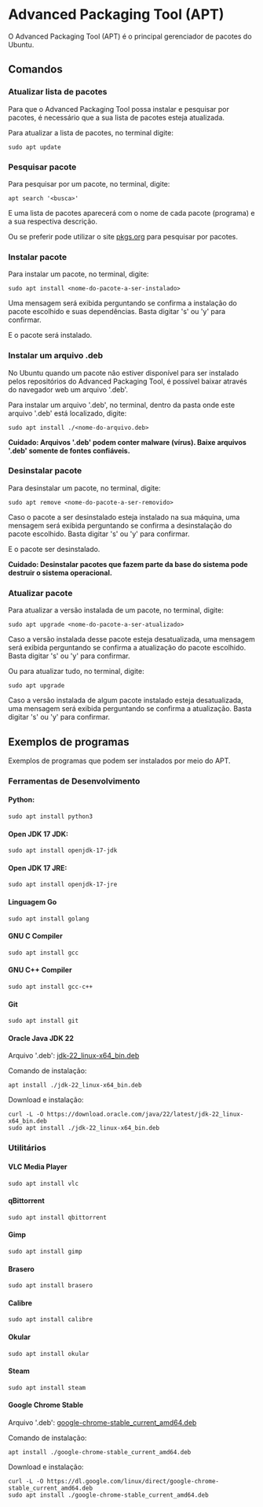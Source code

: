# Advanced Packaging Tool (APT)

O Advanced Packaging Tool (APT) é o principal gerenciador de pacotes do Ubuntu.

## Comandos

### Atualizar lista de pacotes

Para que o Advanced Packaging Tool possa instalar e pesquisar por pacotes, é necessário que a sua lista de pacotes esteja atualizada.

Para atualizar a lista de pacotes, no terminal digite:

```
sudo apt update
```

### Pesquisar pacote

Para pesquisar por um pacote, no terminal, digite:

```
apt search '<busca>'
```

E uma lista de pacotes aparecerá com o nome de cada pacote (programa) e a sua respectiva descrição.

Ou se preferir pode utilizar o site [pkgs.org](https://pkgs.org/) para pesquisar por pacotes.

### Instalar pacote

Para instalar um pacote, no terminal, digite:

```
sudo apt install <nome-do-pacote-a-ser-instalado>
```

Uma mensagem será exibida perguntando se confirma a instalação do pacote escolhido e suas dependências. Basta digitar 's' ou 'y' para confirmar.

E o pacote será instalado.

### Instalar um arquivo .deb

No Ubuntu quando um pacote não estiver disponível para ser instalado pelos repositórios do Advanced Packaging Tool, é possível baixar através do navegador web um arquivo '.deb'.

Para instalar um arquivo '.deb', no terminal, dentro da pasta onde este arquivo '.deb' está localizado, digite:

```
sudo apt install ./<nome-do-arquivo.deb>
```

**Cuidado: Arquivos '.deb' podem conter malware (vírus). Baixe arquivos '.deb' somente de fontes confiáveis.**

### Desinstalar pacote

Para desinstalar um pacote, no terminal, digite:

```
sudo apt remove <nome-do-pacote-a-ser-removido>
```

Caso o pacote a ser desinstalado esteja instalado na sua máquina, uma mensagem será exibida perguntando se confirma a desinstalação do pacote escolhido. Basta digitar 's' ou 'y' para confirmar.

E o pacote ser desinstalado.

**Cuidado: Desinstalar pacotes que fazem parte da base do sistema pode destruir o sistema operacional.**

### Atualizar pacote

Para atualizar a versão instalada de um pacote, no terminal, digite:

```
sudo apt upgrade <nome-do-pacote-a-ser-atualizado>
```

Caso a versão instalada desse pacote esteja desatualizada, uma mensagem será exibida perguntando se confirma a atualização do pacote escolhido. Basta digitar 's' ou 'y' para confirmar.

Ou para atualizar tudo, no terminal, digite:

```
sudo apt upgrade
```

Caso a versão instalada de algum pacote instalado esteja desatualizada, uma mensagem será exibida perguntando se confirma a atualização. Basta digitar 's' ou 'y' para confirmar.

## Exemplos de programas

Exemplos de programas que podem ser instalados por meio do APT.

### Ferramentas de Desenvolvimento

#### Python:

```
sudo apt install python3
```

#### Open JDK 17 JDK:

```
sudo apt install openjdk-17-jdk
```

#### Open JDK 17 JRE:

```
sudo apt install openjdk-17-jre
```

#### Linguagem Go

```
sudo apt install golang
```

#### GNU C Compiler

```
sudo apt install gcc
```

#### GNU C++ Compiler

```
sudo apt install gcc-c++
```

#### Git

```
sudo apt install git
```

#### Oracle Java JDK 22

Arquivo '.deb': [jdk-22_linux-x64_bin.deb](https://download.oracle.com/java/22/latest/jdk-22_linux-x64_bin.deb)

Comando de instalação:

```
apt install ./jdk-22_linux-x64_bin.deb
```

Download e instalação:

```
curl -L -O https://download.oracle.com/java/22/latest/jdk-22_linux-x64_bin.deb
sudo apt install ./jdk-22_linux-x64_bin.deb
```

### Utilitários

#### VLC Media Player

```
sudo apt install vlc
```

#### qBittorrent

```
sudo apt install qbittorrent
```

#### Gimp

```
sudo apt install gimp
```

#### Brasero

```
sudo apt install brasero
```

#### Calibre

```
sudo apt install calibre
```

#### Okular

```
sudo apt install okular
```

#### Steam

```
sudo apt install steam
```

#### Google Chrome Stable

Arquivo '.deb': [google-chrome-stable_current_amd64.deb](https://dl.google.com/linux/direct/google-chrome-stable_current_amd64.deb)

Comando de instalação:

```
apt install ./google-chrome-stable_current_amd64.deb
```

Download e instalação:

```
curl -L -O https://dl.google.com/linux/direct/google-chrome-stable_current_amd64.deb
sudo apt install ./google-chrome-stable_current_amd64.deb
```